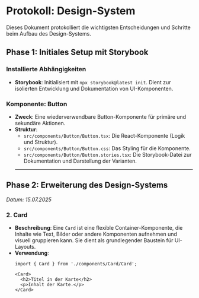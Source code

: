 # Protokoll: Design-System

Dieses Dokument protokolliert die wichtigsten Entscheidungen und Schritte beim Aufbau des Design-Systems.

## Phase 1: Initiales Setup mit Storybook

### Installierte Abhängigkeiten

- **Storybook**: Initialisiert mit `npx storybook@latest init`. Dient zur isolierten Entwicklung und Dokumentation von UI-Komponenten.

### Komponente: Button

- **Zweck**: Eine wiederverwendbare Button-Komponente für primäre und sekundäre Aktionen.
- **Struktur**:
  - `src/components/Button/Button.tsx`: Die React-Komponente (Logik und Struktur).
  - `src/components/Button/Button.css`: Das Styling für die Komponente.
  - `src/components/Button/Button.stories.tsx`: Die Storybook-Datei zur Dokumentation und Darstellung der Varianten.
  ---
## Phase 2: Erweiterung des Design-Systems
*Datum: 15.07.2025*

### 2. Card
- **Beschreibung**: Eine `Card` ist eine flexible Container-Komponente, die Inhalte wie Text, Bilder oder andere Komponenten aufnehmen und visuell gruppieren kann. Sie dient als grundlegender Baustein für UI-Layouts.
- **Verwendung**:
  ```tsx
  import { Card } from './components/Card/Card';

  <Card>
    <h2>Titel in der Karte</h2>
    <p>Inhalt der Karte.</p>
  </Card>
